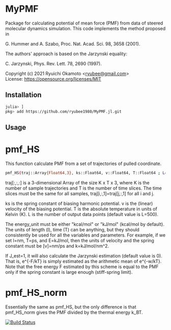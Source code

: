 # MyPMF
Package for calculating potential of mean force (PMF) from data of steered molecular dynamics simulation. This code implements the method proposed in

G. Hummer and A. Szabo, Proc. Nat. Acad. Sci. 98, 3658 (2001).

The authors' approach is based on the Jarzynski equality:

C. Jarzynski, Phys. Rev. Lett. 78, 2690 (1997).

Copyright (c) 2021 Ryuichi Okamoto <<ryubee@gmail.com>>  
License: https://opensource.org/licenses/MIT


## Installation
```sh
julia> ]
pkg> add https://github.com/ryubee1980/MyPMF.jl.git
```

## Usage
# pmf_HS
This function calculate PMF from a set of trajectories of pulled coordinate.
```sh
pmf_HS(traj::Array{Float64,3}, ks::Float64, v::Float64, T::Float64 ; L=500 ::Int64, energy_unit="kcal/mol" ::String, J_est=0)
```

traj[:,:,:] is a 3-dimensional Array of the size K x T x 3, where K is the number of sample trajectories and T is the number of time slices. The time slices must be the same for all samples, traj[i,:,1]=traj[j,:,1] for all i and j.

ks is the spring constant of biasing harmonic potential.
v is the (linear) velocity of the biasing potential.
T is the absolute temperature in units of Kelvin (K).
L is the number of output data points (default value is L=500).

The energy_unit must be either "kcal/mol" or "kJ/mol" (kcal/mol by default).
The units of length (l), time (T) can be anything, but they should consistently be used for all the variables and parameters. For example, if we set l=nm, T=ps, and E=kJ/mol, then the units of velocity and the spring constant must be [v]=nm/ps and k=kJ/mol/nm^2.

If J_est=1, it will also calculate the Jarzynski estimation (default value is 0). That is, e^{-F/kT} is simply estimated as the arithmetic mean of e^{-w/kT}. Note that the free energy F estimated by this scheme is equal to the PMF only if the spring constant is large enough (stiff-spring limit).

# pmf_HS_norm
Essentially the same as pmf_HS, but the only difference is that pmf_HS_norm gives the PMF divided by the thermal energy k_BT.

[![Build Status](https://github.com/ryubee1980/MyPMF.jl/actions/workflows/CI.yml/badge.svg?branch=main)](https://github.com/ryubee1980/MyPMF.jl/actions/workflows/CI.yml?query=branch%3Amain)
